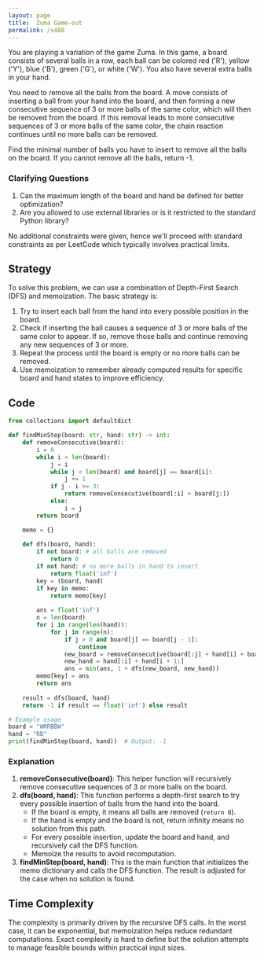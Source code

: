 ```yaml
---
layout: page
title:  Zuma Game-out
permalink: /s488
---
```


You are playing a variation of the game Zuma. In this game, a board consists of several balls in a row, each ball can be colored red ('R'), yellow ('Y'), blue ('B'), green ('G'), or white ('W'). You also have several extra balls in your hand.

You need to remove all the balls from the board. A move consists of inserting a ball from your hand into the board, and then forming a new consecutive sequence of 3 or more balls of the same color, which will then be removed from the board. If this removal leads to more consecutive sequences of 3 or more balls of the same color, the chain reaction continues until no more balls can be removed.

Find the minimal number of balls you have to insert to remove all the balls on the board. If you cannot remove all the balls, return -1.

### Clarifying Questions
1. Can the maximum length of the board and hand be defined for better optimization?
2. Are you allowed to use external libraries or is it restricted to the standard Python library?

No additional constraints were given, hence we'll proceed with standard constraints as per LeetCode which typically involves practical limits.

## Strategy

To solve this problem, we can use a combination of Depth-First Search (DFS) and memoization. The basic strategy is:
1. Try to insert each ball from the hand into every possible position in the board.
2. Check if inserting the ball causes a sequence of 3 or more balls of the same color to appear. If so, remove those balls and continue removing any new sequences of 3 or more.
3. Repeat the process until the board is empty or no more balls can be removed.
4. Use memoization to remember already computed results for specific board and hand states to improve efficiency.

## Code

```python
from collections import defaultdict

def findMinStep(board: str, hand: str) -> int:
    def removeConsecutive(board):
        i = 0
        while i < len(board):
            j = i
            while j < len(board) and board[j] == board[i]: 
                j += 1
            if j - i >= 3:
                return removeConsecutive(board[:i] + board[j:])
            else:
                i = j
        return board

    memo = {}
    
    def dfs(board, hand):
        if not board: # all balls are removed
            return 0
        if not hand: # no more balls in hand to insert
            return float('inf')
        key = (board, hand)
        if key in memo:
            return memo[key]
        
        ans = float('inf')
        n = len(board)
        for i in range(len(hand)):
            for j in range(n):
                if j > 0 and board[j] == board[j - 1]:
                    continue
                new_board = removeConsecutive(board[:j] + hand[i] + board[j:])
                new_hand = hand[:i] + hand[i + 1:]
                ans = min(ans, 1 + dfs(new_board, new_hand))
        memo[key] = ans
        return ans
    
    result = dfs(board, hand)
    return -1 if result == float('inf') else result

# Example usage
board = "WRRBBW"
hand = "RB"
print(findMinStep(board, hand))  # Output: -1
```

### Explanation
1. **removeConsecutive(board)**: This helper function will recursively remove consecutive sequences of 3 or more balls on the board.
2. **dfs(board, hand)**: This function performs a depth-first search to try every possible insertion of balls from the hand into the board.
    - If the board is empty, it means all balls are removed (`return 0`).
    - If the hand is empty and the board is not, return infinity means no solution from this path.
    - For every possible insertion, update the board and hand, and recursively call the DFS function.
    - Memoize the results to avoid recomputation.
3. **findMinStep(board, hand)**: This is the main function that initializes the memo dictionary and calls the DFS function. The result is adjusted for the case when no solution is found.

## Time Complexity
The complexity is primarily driven by the recursive DFS calls. In the worst case, it can be exponential, but memoization helps reduce redundant computations. Exact complexity is hard to define but the solution attempts to manage feasible bounds within practical input sizes.